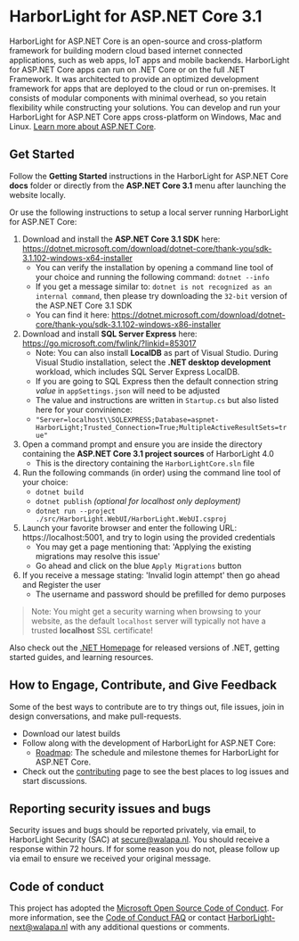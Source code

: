 # HarborLight for ASP.NET Core 3.1

HarborLight for ASP.NET Core is an open-source and cross-platform framework for building modern cloud based internet connected applications, such as web apps, IoT apps and mobile backends. HarborLight for ASP.NET Core apps can run on .NET Core or on the full .NET Framework. It was architected to provide an optimized development framework for apps that are deployed to the cloud or run on-premises. It consists of modular components with minimal overhead, so you retain flexibility while constructing your solutions. You can develop and run your HarborLight for ASP.NET Core apps cross-platform on Windows, Mac and Linux. [Learn more about ASP.NET Core](https://docs.microsoft.com/aspnet/core/).

## Get Started

Follow the **Getting Started** instructions in the HarborLight for ASP.NET Core **docs** folder or directly from the **ASP.NET Core 3.1** menu after launching the website locally.

Or use the following instructions to setup a local server running HarborLight for ASP.NET Core:

1. Download and install the **ASP.NET Core 3.1 SDK** here: https://dotnet.microsoft.com/download/dotnet-core/thank-you/sdk-3.1.102-windows-x64-installer
    * You can verify the installation by opening a command line tool of your choice and running the following command: `dotnet --info`
    * If you get a message similar to: `dotnet is not recognized as an internal command`, then please try downloading the `32-bit` version of the ASP.NET Core 3.1 SDK
    * You can find it here: https://dotnet.microsoft.com/download/dotnet-core/thank-you/sdk-3.1.102-windows-x86-installer
1. Download and install **SQL Server Express** here: https://go.microsoft.com/fwlink/?linkid=853017
    * Note: You can also install **LocalDB** as part of Visual Studio. During Visual Studio installation, select the **.NET desktop development** workload, which includes SQL Server Express LocalDB.
    * If you are going to SQL Express then the default connection string *value* in `appSettings.json` will need to be adjusted
    * The value and instructions are written in `Startup.cs` but also listed here for your convinience:
    * `"Server=localhost\\SQLEXPRESS;Database=aspnet-HarborLight;Trusted_Connection=True;MultipleActiveResultSets=true"`
1. Open a command prompt and ensure you are inside the directory containing the **ASP.NET Core 3.1 project sources** of HarborLight 4.0
    * This is the directory containing the `HarborLightCore.sln` file
1. Run the following commands (in order) using the command line tool of your choice:
    * `dotnet build`
    * `dotnet publish` *(optional for localhost only deployment)*
    * `dotnet run --project ./src/HarborLight.WebUI/HarborLight.WebUI.csproj`
1. Launch your favorite browser and enter the following URL: https://localhost:5001, and try to login using the provided credentials
    * You may get a page mentioning that: 'Applying the existing migrations may resolve this issue'
    * Go ahead and click on the blue `Apply Migrations` button
1. If you receive a message stating: 'Invalid login attempt' then go ahead and Register the user
    * The username and password should be prefilled for demo purposes

> Note: You might get a security warning when browsing to your website, as the default `localhost` server will typically not have a trusted **localhost** SSL certificate!

Also check out the [.NET Homepage](https://www.microsoft.com/net) for released versions of .NET, getting started guides, and learning resources.

## How to Engage, Contribute, and Give Feedback

Some of the best ways to contribute are to try things out, file issues, join in design conversations, and make pull-requests.

* Download our latest builds
* Follow along with the development of HarborLight for ASP.NET Core:
  * [Roadmap](https://support.gotbootstrap.com/t/asp-net-core): The schedule and milestone themes for HarborLight for ASP.NET Core.
* Check out the [contributing](CONTRIBUTING.md) page to see the best places to log issues and start discussions.

## Reporting security issues and bugs

Security issues and bugs should be reported privately, via email, to HarborLight Security (SAC) at <secure@walapa.nl>. You should receive a response within 72 hours. If for some reason you do not, please follow up via email to ensure we received your original message.

## Code of conduct

This project has adopted the [Microsoft Open Source Code of Conduct](https://opensource.microsoft.com/codeofconduct/).  For more information, see the [Code of Conduct FAQ](https://opensource.microsoft.com/codeofconduct/faq/) or contact [HarborLight-next@walapa.nl](mailto:HarborLight-next@walapa.nl) with any additional questions or comments.
